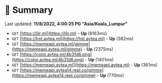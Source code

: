 # 📖 Summary
Last updated: **11/8/2022, 4:00:25 PG "Asia/Kuala_Lumpur"**

- `GET` [https://lilr.ml](https://lilr.ml) - **Up** (8163ms)
- `GET` [https://hst.aytea.ml](https://hst.aytea.ml) - **Up** (382ms)
- `GET` [https://memeapi.aytea.ml/gimme](https://memeapi.aytea.ml/gimme) - **Up** (2375ms)
- `GET` [https://color.aytea.ml/4b31d6.png](https://color.aytea.ml/4b31d6.png) - **Up** (1401ms)
- `GET` [https://memeapi.aytea.ml](https://memeapi.aytea.ml) - **Up** (361ms)
- `GET` [https://memeapi.aytea14.repl.co/gimme](https://memeapi.aytea14.repl.co/gimme) - **Up** (770ms)
